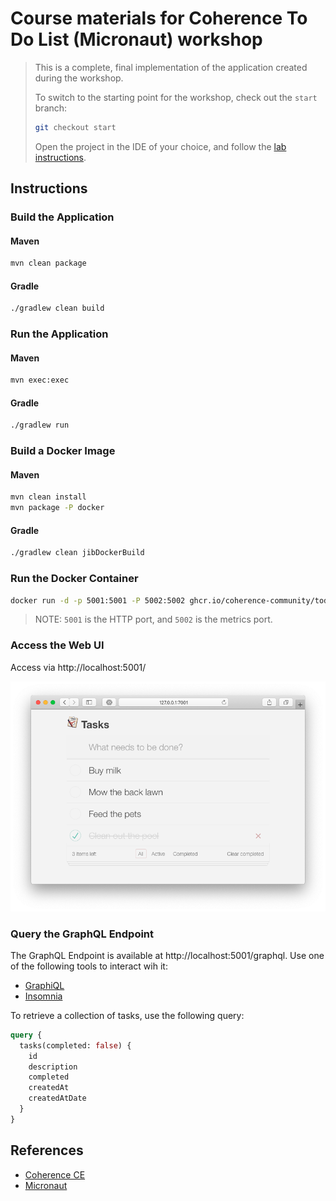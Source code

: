 # Course materials for Coherence To Do List (Micronaut) workshop

>This is a complete, final implementation of the application created during the workshop.
> 
>To switch to the starting point for the workshop, check out the `start` branch:
> 
>```bash
> git checkout start
> ```
>        
>Open the project in the IDE of your choice, and follow the [lab instructions](https://aseovic.medium.com/coherence-to-do-list-micronaut-8cfead10f965).  

## Instructions
   
### Build the Application

#### Maven

```bash
mvn clean package
```

#### Gradle

```bash
./gradlew clean build
```

### Run the Application

#### Maven

```bash  
mvn exec:exec
```

#### Gradle

```bash
./gradlew run
```

### Build a Docker Image

#### Maven

```bash
mvn clean install
mvn package -P docker 
```

#### Gradle

```bash
./gradlew clean jibDockerBuild
```

### Run the Docker Container

```bash
docker run -d -p 5001:5001 -P 5002:5002 ghcr.io/coherence-community/todo-list-micronaut-server
```

> NOTE: `5001` is the HTTP port, and `5002` is the metrics port.

### Access the Web UI

Access via http://localhost:5001/

![To Do List - React Client](assets/react-client.png)

### Query the GraphQL Endpoint

The GraphQL Endpoint is available at http://localhost:5001/graphql. Use one of the following tools to interact wih it:

- [GraphiQL](https://github.com/graphql/graphiql)
- [Insomnia](https://insomnia.rest/download)

To retrieve a collection of tasks, use the following query:

```graphql
query {
  tasks(completed: false) {
    id
    description
    completed
    createdAt
    createdAtDate
  }
}
```

## References

* [Coherence CE](https://coherence.community/)
* [Micronaut](https://micronaut.io/)
